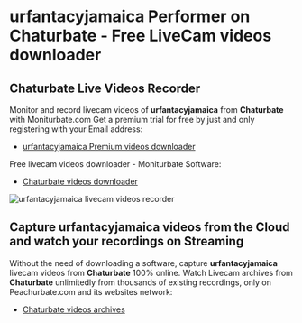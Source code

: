 # urfantacyjamaica Performer on Chaturbate - Free LiveCam videos downloader

## Chaturbate Live Videos Recorder

Monitor and record livecam videos of **urfantacyjamaica** from **Chaturbate** with Moniturbate.com
Get a premium trial for free by just and only registering with your Email address:
* [urfantacyjamaica Premium videos downloader](https://moniturbate.com/request-demo-licence-key.html)

Free livecam videos downloader - Moniturbate Software:
* [Chaturbate videos downloader](https://moniturbate.com/moniturbate-download-software.html)

![urfantacyjamaica livecam videos recorder](https://peachurnet.com/templates/moniturbate-software.png)


## Capture urfantacyjamaica videos from the Cloud and watch your recordings on Streaming

Without the need of downloading a software, capture **urfantacyjamaica** livecam videos from **Chaturbate** 100% online.
Watch Livecam archives from **Chaturbate** unlimitedly from thousands of existing recordings, only on Peachurbate.com and its websites network:
* [Chaturbate videos archives](https://peachurnet.com/)
